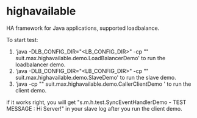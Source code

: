 # highavailable
HA framework for Java applications, supported loadbalance.

To start test:
  1. 'java -DLB_CONFIG_DIR="<LB_CONFIG_DIR>" -cp "<CLASSPATH>" suit.max.highavailable.demo.LoadBalancerDemo' to run the loadbalancer demo.
  2. 'java -DLB_CONFIG_DIR="<LB_CONFIG_DIR>" -cp "<CLASSPATH>" suit.max.highavailable.demo.SlaveDemo' to run the slave demo.
  3. 'java -cp "<CLASSPATH>" suit.max.highavailable.demo.CallerClientDemo <loadbalancer ip address>' to run the client demo.

if it works right, you will get "s.m.h.test.SyncEventHandlerDemo - TEST MESSAGE : Hi Server!" in your slave log after you run the client demo.

